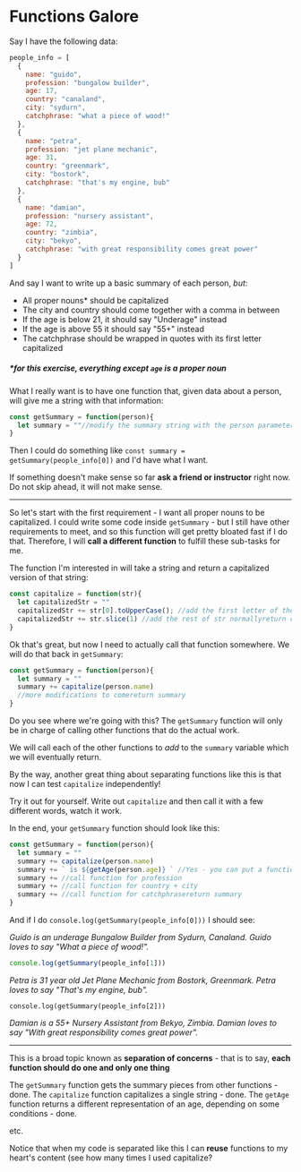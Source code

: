 # Functions Galore

Say I have the following data:

```js
people_info = [
  {
    name: "guido",
    profession: "bungalow builder",
    age: 17,
    country: "canaland",
    city: "sydurn",
    catchphrase: "what a piece of wood!"
  },
  {
    name: "petra",
    profession: "jet plane mechanic",
    age: 31,
    country: "greenmark",
    city: "bostork",
    catchphrase: "that's my engine, bub"
  },
  {
    name: "damian",
    profession: "nursery assistant",
    age: 72,
    country: "zimbia",
    city: "bekyo",
    catchphrase: "with great responsibility comes great power"
  }
]
```
  

And say I want to write up a basic summary of each person, _but_:

-   All proper nouns* should be capitalized
-   The city and country should come together with a comma in between
-   If the age is below 21, it should say "Underage" instead
-   If the age is above 55 it should say "55+" instead
-   The catchphrase should be wrapped in quotes with its first letter capitalized

##### ***for this exercise, everything except** **`age`** **is a proper noun**

  

What I really want is to have one function that, given data about a person, will give me a string with that information:

  

```js
const getSummary = function(person){
  let summary = ""//modify the summary string with the person parameterreturn summary
}
```
  

Then I could do something like `const summary = getSummary(people_info[0])` and I'd have what I want.

  

If something doesn't make sense so far **ask a friend or instructor** right now. Do not skip ahead, it will not make sense.

  

----------

  

So let's start with the first requirement - I want all proper nouns to be capitalized. I could write some code inside `getSummary` - but I still have other requirements to meet, and so this function will get pretty bloated fast if I do that. Therefore, I will **call a different function** to fulfill these sub-tasks for me.

  

The function I'm interested in will take a string and return a capitalized version of that string:

```js
const capitalize = function(str){
  let capitalizedStr = ""
  capitalizedStr += str[0].toUpperCase(); //add the first letter of the str, capitalized
  capitalizedStr += str.slice(1) //add the rest of str normallyreturn capitalizedStr
}
```
  

Ok that's great, but now I need to actually call that function somewhere. We will do that back in `getSummary`:

  
```js
const getSummary = function(person){
  let summary = ""
  summary += capitalize(person.name)
  //more modifications to comereturn summary
}
```
  

Do you see where we're going with this? The `getSummary` function will only be in charge of calling other functions that do the actual work.

  

We will call each of the other functions to _add_ to the `summary` variable which we will eventually return.

  

By the way, another great thing about separating functions like this is that now I can test `capitalize` independently!

Try it out for yourself. Write out `capitalize` and then call it with a few different words, watch it work.

  

In the end, your `getSummary` function should look like this:
```js
const getSummary = function(person){
  let summary = ""
  summary += capitalize(person.name)
  summary += ` is ${getAge(person.age)} ` //Yes - you can put a function call inside the tick quotes!
  summary += //call function for profession
  summary += //call function for country + city
  summary += //call function for catchphrasereturn summary
}
```
  

And if I do `console.log(getSummary(people_info[0]))` I should see:

_Guido is an underage Bungalow Builder from Sydurn, Canaland. Guido loves to say "What a piece of wood!"._

  
```js
console.log(getSummary(people_info[1]))
```
_Petra is 31 year old Jet Plane Mechanic from Bostork, Greenmark. Petra loves to say "That's my engine, bub"._

  

    console.log(getSummary(people_info[2]))

_Damian is a 55+ Nursery Assistant from Bekyo, Zimbia. Damian loves to say "With great responsibility comes great power"._

  

----------

  

This is a broad topic known as **separation of concerns** - that is to say, **each function should do one and only one thing**

  

The `getSummary` function gets the summary pieces from other functions - done.
The `capitalize` function capitalizes a single string - done.
The `getAge` function returns a different representation of an age, depending on some conditions - done.

etc.

  

Notice that when my code is separated like this I can **reuse** functions to my heart's content (see how many times I used capitalize?
